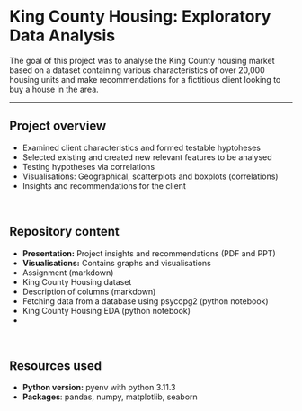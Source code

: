 # King County Housing: Exploratory Data Analysis

The goal of this project was to analyse the King County housing market based on a dataset containing various characteristics of over 20,000 housing units and make recommendations for a fictitious client looking to buy a house in the area.

--- 

## Project overview

* Examined client characteristics and formed testable hyptoheses
* Selected existing and created new relevant features to be analysed
* Testing hypotheses via correlations
* Visualisations: Geographical, scatterplots and boxplots (correlations)
* Insights and recommendations for the client

</br>

## Repository content
* **Presentation:** Project insights and recommendations (PDF and PPT)
* **Visualisations:** Contains graphs and visualisations
* Assignment (markdown)
* King County Housing dataset
* Description of columns (markdown)
* Fetching data from a database using psycopg2 (python notebook)
* King County Housing EDA (python notebook)
* 

</br>

## Resources used
* **Python version:** pyenv with python 3.11.3
* **Packages**: pandas, numpy, matplotlib, seaborn


</br>
